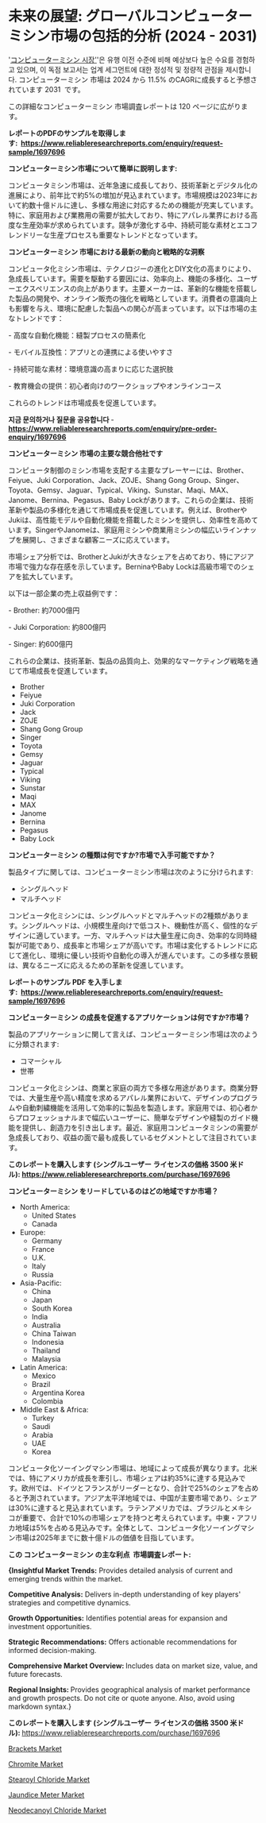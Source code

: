 <p><h1>未来の展望: グローバルコンピューターミシン市場の包括的分析 (2024 - 2031)</h1></p><p>'<a href="https://www.reliableresearchreports.com/computerized-sewing-machine-r1697696?utm_campaign=107&utm_medium=36&utm_source=Github&utm_content=ia&utm_term=08112024&utm_id=computerized-sewing-machine">コンピューターミシン 시장'</a>'은 유행 이전 수준에 비해 예상보다 높은 수요를 경험하고 있으며, 이 독점 보고서는 업계 세그먼트에 대한 정성적 및 정량적 관점을 제시합니다. コンピューターミシン 市場は 2024 から 11.5% のCAGRに成長すると予想されています 2031&nbsp; です。</p>
<p>この詳細なコンピューターミシン 市場調査レポートは 120 ページに広がります。</p>
<p><strong>レポートのPDFのサンプルを取得します</strong><strong>:&nbsp;&nbsp;<a href="https://www.reliableresearchreports.com/enquiry/request-sample/1697696?utm_campaign=107&utm_medium=36&utm_source=Github&utm_content=ia&utm_term=08112024&utm_id=computerized-sewing-machine">https://www.reliableresearchreports.com/enquiry/request-sample/1697696</a></strong></p>
<p><strong>コンピューターミシン市場について簡単に説明します:</strong></p>
<p><p>コンピュータミシン市場は、近年急速に成長しており、技術革新とデジタル化の進展により、前年比で約5%の増加が見込まれています。市場規模は2023年において約数十億ドルに達し、多様な用途に対応するための機能が充実しています。特に、家庭用および業務用の需要が拡大しており、特にアパレル業界における高度な生産効率が求められています。競争が激化する中、持続可能な素材とエコフレンドリーな生産プロセスも重要なトレンドとなっています。</p></p>
<p><strong>コンピューターミシン 市場における最新の動向と戦略的な洞察</strong></p>
<p><p>コンピュータ化ミシン市場は、テクノロジーの進化とDIY文化の高まりにより、急成長しています。需要を駆動する要因には、効率向上、機能の多様化、ユーザーエクスペリエンスの向上があります。主要メーカーは、革新的な機能を搭載した製品の開発や、オンライン販売の強化を戦略としています。消費者の意識向上も影響を与え、環境に配慮した製品への関心が高まっています。以下は市場の主なトレンドです：</p><p>- 高度な自動化機能：縫製プロセスの簡素化</p><p>- モバイル互換性：アプリとの連携による使いやすさ</p><p>- 持続可能な素材：環境意識の高まりに応じた選択肢</p><p>- 教育機会の提供：初心者向けのワークショップやオンラインコース</p><p>これらのトレンドは市場成長を促進しています。</p></p>
<p><strong>지금 문의하거나 질문을 공유합니다</strong><strong>&nbsp;</strong>-<strong><a href="https://www.reliableresearchreports.com/enquiry/pre-order-enquiry/1697696?utm_campaign=107&utm_medium=36&utm_source=Github&utm_content=ia&utm_term=08112024&utm_id=computerized-sewing-machine">https://www.reliableresearchreports.com/enquiry/pre-order-enquiry/1697696</a></strong></p>
<p><strong>コンピューターミシン 市場の主要な競合他社です</strong></p>
<p><p>コンピュータ制御のミシン市場を支配する主要なプレーヤーには、Brother、Feiyue、Juki Corporation、Jack、ZOJE、Shang Gong Group、Singer、Toyota、Gemsy、Jaguar、Typical、Viking、Sunstar、Maqi、MAX、Janome、Bernina、Pegasus、Baby Lockがあります。これらの企業は、技術革新や製品の多様化を通じて市場成長を促進しています。例えば、BrotherやJukiは、高性能モデルや自動化機能を搭載したミシンを提供し、効率性を高めています。SingerやJanomeは、家庭用ミシンや商業用ミシンの幅広いラインナップを展開し、さまざまな顧客ニーズに応えています。</p><p>市場シェア分析では、BrotherとJukiが大きなシェアを占めており、特にアジア市場で強力な存在感を示しています。BerninaやBaby Lockは高級市場でのシェアを拡大しています。</p><p>以下は一部企業の売上収益例です：</p><p>- Brother: 約7000億円</p><p>- Juki Corporation: 約800億円</p><p>- Singer: 約600億円</p><p>これらの企業は、技術革新、製品の品質向上、効果的なマーケティング戦略を通じて市場成長を促進しています。</p></p>
<p><ul><li>Brother</li><li>Feiyue</li><li>Juki Corporation</li><li>Jack</li><li>ZOJE</li><li>Shang Gong Group</li><li>Singer</li><li>Toyota</li><li>Gemsy</li><li>Jaguar</li><li>Typical</li><li>Viking</li><li>Sunstar</li><li>Maqi</li><li>MAX</li><li>Janome</li><li>Bernina</li><li>Pegasus</li><li>Baby Lock</li></ul></p>
<p><strong>コンピューターミシン の種類は何ですか?市場で入手可能ですか？</strong></p>
<p>製品タイプに関しては、コンピューターミシン市場は次のように分けられます:</p>
<p><ul><li>シングルヘッド</li><li>マルチヘッド</li></ul></p>
<p><p>コンピュータ化ミシンには、シングルヘッドとマルチヘッドの2種類があります。シングルヘッドは、小規模生産向けで低コスト、機動性が高く、個性的なデザインに適しています。一方、マルチヘッドは大量生産に向き、効率的な同時縫製が可能であり、成長率と市場シェアが高いです。市場は変化するトレンドに応じて進化し、環境に優しい技術や自動化の導入が進んでいます。この多様な景観は、異なるニーズに応えるための革新を促進しています。</p></p>
<p><strong>レポートのサンプル PDF を入手します:&nbsp;</strong><strong>&nbsp;<a href="https://www.reliableresearchreports.com/enquiry/request-sample/1697696?utm_campaign=107&utm_medium=36&utm_source=Github&utm_content=ia&utm_term=08112024&utm_id=computerized-sewing-machine">https://www.reliableresearchreports.com/enquiry/request-sample/1697696</a></strong></p>
<p><strong>コンピューターミシン の成長を促進するアプリケーションは何ですか?市場？</strong></p>
<p>製品のアプリケーションに関して言えば、コンピューターミシン市場は次のように分類されます:</p>
<p><ul><li>コマーシャル</li><li>世帯</li></ul></p>
<p><p>コンピュータ化ミシンは、商業と家庭の両方で多様な用途があります。商業分野では、大量生産や高い精度を求めるアパレル業界において、デザインのプログラムや自動刺繍機能を活用して効率的に製品を製造します。家庭用では、初心者からプロフェッショナルまで幅広いユーザーに、簡単なデザインや縫製のガイド機能を提供し、創造力を引き出します。最近、家庭用コンピュータミシンの需要が急成長しており、収益の面で最も成長しているセグメントとして注目されています。</p></p>
<p><strong>このレポートを購入します (シングルユーザー ライセンスの価格 3500 米ドル):</strong><strong>&nbsp;<a href="https://www.reliableresearchreports.com/purchase/1697696?utm_campaign=107&utm_medium=36&utm_source=Github&utm_content=ia&utm_term=08112024&utm_id=computerized-sewing-machine">https://www.reliableresearchreports.com/purchase/1697696</a></strong></p>
<p><strong>コンピューターミシン をリードしているのはどの地域ですか市場？</strong></p>
<p><ul>
    <li>
        North America:
        <ul>
            <li>United States</li>
            <li>Canada</li>
        </ul>
    </li>
    <li>
        Europe:
        <ul>
            <li>Germany</li>
            <li>France</li>
            <li>U.K.</li>
            <li>Italy</li>
            <li>Russia</li>
        </ul>
    </li>
    <li>
        Asia-Pacific:
        <ul>
            <li>China</li>
            <li>Japan</li>
            <li>South Korea</li>
            <li>India</li>
            <li>Australia</li>
            <li>China Taiwan</li>
            <li>Indonesia</li>
            <li>Thailand</li>
            <li>Malaysia</li>
        </ul>
    </li>
    <li>
        Latin America:
        <ul>
            <li>Mexico</li>
            <li>Brazil</li>
            <li>Argentina Korea</li>
            <li>Colombia</li>
        </ul>
    </li>
    <li>
        Middle East & Africa:
        <ul>
            <li>Turkey</li>
            <li>Saudi</li>
            <li>Arabia</li>
            <li>UAE</li>
            <li>Korea</li>
        </ul>
    </li>
    </ul></p>
<p><p>コンピュータ化ソーイングマシン市場は、地域によって成長が異なります。北米では、特にアメリカが成長を牽引し、市場シェアは約35%に達する見込みです。欧州では、ドイツとフランスがリーダーとなり、合計で25%のシェアを占めると予測されています。アジア太平洋地域では、中国が主要市場であり、シェアは30%に達すると見込まれています。ラテンアメリカでは、ブラジルとメキシコが重要で、合計で10%の市場シェアを持つと考えられています。中東・アフリカ地域は5%を占める見込みです。全体として、コンピュータ化ソーイングマシン市場は2025年までに数十億ドルの価値を目指しています。</p></p>
<p><strong>この コンピューターミシン の主な利点&nbsp; 市場調査レポート:</strong></p>
<p><strong>{Insightful Market Trends:</strong> Provides detailed analysis of current and emerging trends within the market.</p>
<p><strong>Competitive Analysis:</strong> Delivers in-depth understanding of key players' strategies and competitive dynamics.</p>
<p><strong>Growth Opportunities:</strong> Identifies potential areas for expansion and investment opportunities.</p>
<p><strong>Strategic Recommendations:</strong> Offers actionable recommendations for informed decision-making.</p>
<p><strong>Comprehensive Market Overview: </strong>Includes data on market size, value, and future forecasts.</p>
<p><strong>Regional Insights: </strong>Provides geographical analysis of market performance and growth prospects. Do not cite or quote anyone. Also, avoid using markdown syntax.}</p>
<p><strong>このレポートを購入します (シングルユーザー ライセンスの価格 3500 米ドル):&nbsp;</strong><a href="https://www.reliableresearchreports.com/purchase/1697696?utm_campaign=107&utm_medium=36&utm_source=Github&utm_content=ia&utm_term=08112024&utm_id=computerized-sewing-machine">https://www.reliableresearchreports.com/purchase/1697696</a></p>
<p><p><a href="https://issuu.com/reportprime-2/docs/brackets-market-size-2030.pptx_fce6fc6d28056f?utm_campaign=107&utm_medium=36&utm_source=Github&utm_content=ia&utm_term=08112024&utm_id=computerized-sewing-machine">Brackets Market</a></p><p><a href="https://github.com/NasrinKhan99/Market-Research-Report-List-1/blob/main/chromite-market.md?utm_campaign=107&utm_medium=36&utm_source=Github&utm_content=ia&utm_term=08112024&utm_id=computerized-sewing-machine">Chromite Market</a></p><p><a href="https://medium.com/@edwinseeleyor/the-booming-stearoyl-chloride-market-a-comprehensive-analysis-market-overview-stearoyl-chloride-8ae021c9b82d?utm_campaign=107&utm_medium=36&utm_source=Github&utm_content=ia&utm_term=08112024&utm_id=computerized-sewing-machine">Stearoyl Chloride Market</a></p><p><a href="https://issuu.com/reportprime-2/docs/jaundice-meter-market-size-2030.ppt_e02a0138396b19?utm_campaign=107&utm_medium=36&utm_source=Github&utm_content=ia&utm_term=08112024&utm_id=computerized-sewing-machine">Jaundice Meter Market</a></p><p><a href="https://medium.com/@bramarquesw0f/navigating-the-neodecanoyl-chloride-landscape-a-deep-dive-the-neodecanoyl-chloride-market-is-a1273ac9c0bc?utm_campaign=107&utm_medium=36&utm_source=Github&utm_content=ia&utm_term=08112024&utm_id=computerized-sewing-machine">Neodecanoyl Chloride Market</a></p></p>
<p>&nbsp;</p>